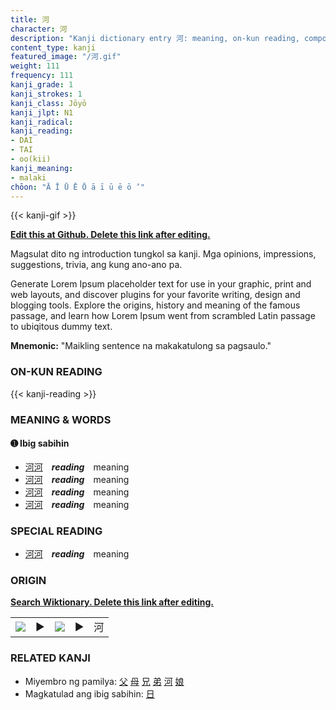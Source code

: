 ```yaml
---
title: 河
character: 河
description: "Kanji dictionary entry 河: meaning, on-kun reading, compounds, origin, related kanji"
content_type: kanji
featured_image: "/河.gif"
weight: 111
frequency: 111
kanji_grade: 1
kanji_strokes: 1
kanji_class: Jōyō
kanji_jlpt: N1
kanji_radical: 
kanji_reading: 
- DAI
- TAI
- oo(kii)
kanji_meaning:
- malaki
chōon: "Ā Ī Ū Ē Ō ā ī ū ē ō ’"
---
```

[//]: # (Don't edit the line below. Kanji animated GIF code is automatically generated.)
{{< kanji-gif >}}

[//]: # (Edit below this line.)

**[Edit this at Github. Delete this link after editing.](https://github.com/tim0g/tim/tree/main/content/kanji/河/index.md)**

Magsulat dito ng introduction tungkol sa kanji. Mga opinions, impressions, suggestions, trivia, ang kung ano-ano pa.

Generate Lorem Ipsum placeholder text for use in your graphic, print and web layouts, and discover plugins for your favorite writing, design and blogging tools. Explore the origins, history and meaning of the famous passage, and learn how Lorem Ipsum went from scrambled Latin passage to ubiqitous dummy text.
 
**Mnemonic:** "Maikling sentence na makakatulong sa pagsaulo."

### ON-KUN READING

[//]: # (Don't edit the line below. ON-KUN READING code is automatically generated.)
{{< kanji-reading >}}

### MEANING & WORDS

#### ➊ **Ibig sabihin**
  - [河](../河)[河](../河)　***reading***　meaning
  - [河](../河)[河](../河)　***reading***　meaning
  - [河](../河)[河](../河)　***reading***　meaning
  - [河](../河)[河](../河)　***reading***　meaning

### SPECIAL READING
  - [河](../河)[河](../河)　***reading***　meaning

### ORIGIN

**[Search Wiktionary. Delete this link after editing.](https://wiktionary.org/wiki/河)**
<table class="kanji-table"><tr><td>
<img src="60px-河-bronze.svg.png">
</td><td>▶</td><td>
<img src="60px-河-oracle.svg.png">
</td><td>▶</td>
<td class="kanji-origin">河</td>
</tr></table>

### RELATED KANJI
- Miyembro ng pamilya: [父](../父) [母](../母) [兄](../兄) [弟](../弟) [河](../河) [娘](../娘)
- Magkatulad ang ibig sabihin: [日](../日)
